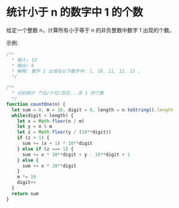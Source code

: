 
# 统计小于 n 的数字中 1 的个数

给定一个整数 n，计算所有小于等于 n 的非负整数中数字 1 出现的个数。

示例:

```javascript
/**
  * 输入: 13
  * 输出: 6
  * 解释: 数字 1 出现在以下数字中: 1, 10, 11, 12, 13 。
  */
```

```javascript
/**
  * 分别统计 个位/十位/百位...含 1 的个数
  */
function countOne(n) {
  let sum = 0, m = 10, digit = 0, length = n.toString().length
  while(digit < length) {
    let x = Math.floor(n / m)
    let y = n % m
    let z = Math.floor(y / (10**digit))
    if (z > 1) {
      sum += (x + 1) * 10**digit
    } else if (z === 1) {
      sum += x * 10**digit + y - 10**digit + 1
    } else {
      sum += x * 10**digit
    }
    m *= 10
    digit++
  }
  return sum
}
```
